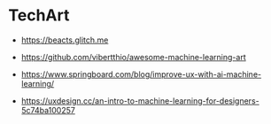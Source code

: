 # TechArt

- https://beacts.glitch.me
- https://github.com/vibertthio/awesome-machine-learning-art


- https://www.springboard.com/blog/improve-ux-with-ai-machine-learning/
- https://uxdesign.cc/an-intro-to-machine-learning-for-designers-5c74ba100257
